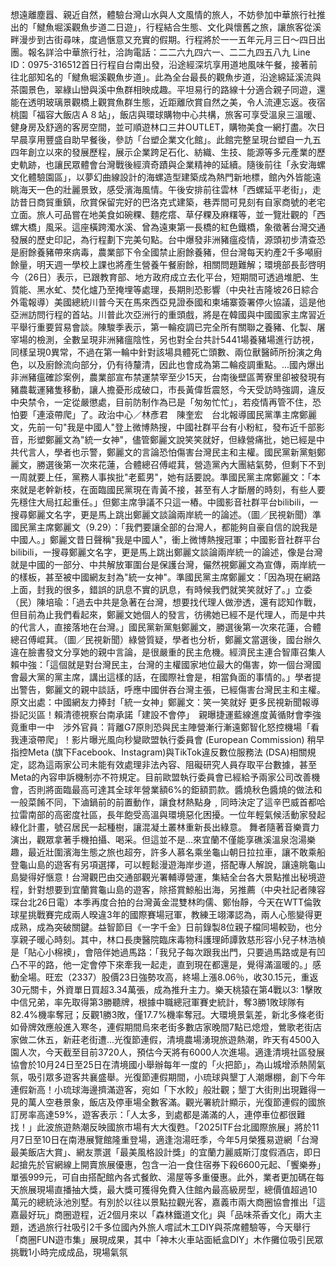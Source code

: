 想遠離塵囂、親近自然，體驗台灣山水與人文風情的旅人，不妨參加中華旅行社推出的「𩻸魚堀溪觀魚步道二日遊」，行程結合生態、文化與懷舊之旅，讓旅客從溪畔漫步到古街尋味，度過愜意又充實的假期。行程將於一一五年元月三日～四日出團。報名詳洽中華旅行社，洽詢電話：二二六九四六一、二二九四五八九 Line ID：0975-316512首日行程自台南出發，沿途經深坑享用道地風味午餐，接著前往北部知名的「𩻸魚堀溪觀魚步道」。此為全台最長的觀魚步道，沿途綿延溪流與茶園景色，翠綠山巒與溪中魚群相映成趣。平坦易行的路線十分適合親子同遊，還能在透明玻璃景觀橋上觀賞魚群生態，近距離欣賞自然之美，令人流連忘返。夜宿桃園「福容大飯店Ａ８站」，飯店與環球購物中心共構，旅客可享受溫泉三溫暖、健身房及舒適的客房空間，並可順遊林口三井OUTLET，購物美食一網打盡。次日早晨享用豐盛自助早餐後，參訪「台塑企業文化館」。此館完整呈現台塑自一九五四年創立以來的發展歷程，展示企業跨足石化、紡織、生技、能源等多元產業的歷史軌跡，也讓民眾體會台灣戰後經濟奇蹟與企業精神的延續。隨後前往「永安海螺文化體驗園區」，以夢幻曲線設計的海螺造型建築成為熱門新地標，館內外皆能遠眺海天一色的壯麗景致，感受濱海風情。午後安排前往雲林「西螺延平老街」，走訪昔日商貿重鎮，欣賞保留完好的巴洛克式建築，巷弄間可見刻有自家商號的老宅立面。旅人可品嘗在地美食如碗粿、麵疙瘩、草仔粿及麻糬等，並一覽壯觀的「西螺大橋」風采。這座橫跨濁水溪、曾為遠東第一長橋的紅色鐵橋，象徵著台灣交通發展的歷史印記，為行程劃下完美句點。台中爆發非洲豬瘟疫情，源頭初步清查恐是廚餘養豬帶來病毒，農業部下令全國禁止廚餘養豬，但台灣每天約產2千多噸廚餘量，明天週一學校上課也將產生營養午餐廚餘，相關問題難解；環境部長彭啓明今（26日）表示，已跟教育部、地方政府成立去化平台，短期間可透過堆肥、生質能、黑水虻、焚化爐乃至掩埋等處理，長期則恐影響（中央社吉隆坡26日綜合外電報導）美國總統川普今天在馬來西亞見證泰國和柬埔寨簽署停火協議，這是他亞洲訪問行程的首站。川普此次亞洲行的重頭戲，將是在韓國與中國國家主席習近平舉行重要貿易會談。陳駿季表示，第一輪疫調已完全所有關聯之養豬、化製、屠宰場的檢測，全數呈現非洲豬瘟陰性，另也對全台共計5441場養豬場進行訪視，同樣呈現0異常，不過在第一輪中針對該場具體死亡頭數、兩位獸醫師所扮演之角色，以及廚餘流向部分，仍有待釐清，因此也會成為第二輪疫調重點。...國內爆出非洲豬瘟確診案例，農業部宣布禁運禁宰至少15天，台南後壁區菁寮里卻被發現有豬農載運豬隻移動，讓人擔憂形成破口，市長黃偉哲震怒，今天受訪時強調，違反中央禁令，一定從嚴懲處，目前防制作為已是「匆匆忙忙」，若疫情再管不住，恐怕要「連滾帶爬」了。政治中心／林彥君　陳奎宏　台北報導國民黨準主席鄭麗文，先前一句"我是中國人"登上微博熱搜，中國社群平台有小粉紅，發布近千部影音，形塑鄭麗文為"統一女神"，儘管鄭麗文說笑笑就好，但綠營痛批，她已經是中共代言人，學者也示警，鄭麗文的言論恐怕傷害台灣民主和主權。國民黨新黨魁鄭麗文，勝選後第一次來花蓮，合體總召傅崐萁，營造黨內大團結氣勢，但剩下不到一周就要上任，黨務人事挨批"老藍男"，她有話要說。準國民黨主席鄭麗文：「本來就是老幹新枝，在面臨國民黨現在青黃不接，甚至有人才斷層的時刻，有些人要先穩住大局扛起重任。」但鄭主席爭議不只這一樁。中國影音社群平台bilibili，一搜尋鄭麗文名字，更是馬上跳出鄭麗文談論兩岸統一的論述。（圖／民視新聞）準國民黨主席鄭麗文（9.29）：「我們要讓全部的台灣人，都能夠自豪自信的說我是中國人。」鄭麗文昔日聲稱"我是中國人"，衝上微博熱搜冠軍；中國影音社群平台bilibili，一搜尋鄭麗文名字，更是馬上跳出鄭麗文談論兩岸統一的論述，像是台灣就是中國的一部分、中共解放軍圍台是保護台灣，儼然視鄭麗文為宣傳，兩岸統一的樣板，甚至被中國網友封為"統一女神"。準國民黨主席鄭麗文：「因為現在網路上面，封我的很多，錯誤的訊息不實的訊息，有時候我們就笑笑就好了。」立委（民）陳培瑜：「過去中共是急著在台灣，想要找代理人做滲透，還有認知作戰，但目前為止我們看起來，鄭麗文她個人的發言，彷彿她已經不是代理人，而是中共的代言人，直接落地在台灣。」國民黨新黨魁鄭麗文，勝選後第一次來花蓮，合體總召傅崐萁。（圖／民視新聞）綠營質疑，學者也分析，鄭麗文當選後，國台辦久違在臉書發文分享她的親中言論，是很嚴重的民主危機。經濟民主連合智庫召集人賴中強：「這個就是對台灣民主，台灣的主權國家地位最大的傷害，妳一個台灣國會最大黨的黨主席，講出這樣的話，在國際社會是，相當負面的事情的。」學者提出警告，鄭麗文的親中談話，呼應中國併吞台灣主張，已經傷害台灣民主和主權。原文出處：中國網友力捧封「統一女神」鄭麗文：笑一笑就好 更多民視新聞報導掛記災區！賴清德視察台南承諾「建設不會停」　親曝捷運藍線進度黃循財會李強竟重申一中　涉外官員：背離G7原則恐與民主陣營漸行漸遠鄭智化怒控機場「看我連滾帶爬」！影片曝光風向秒變歐盟執行委員會 (European Commission) 稍早指控Meta (旗下Facebook、Instagram)與TikTok違反數位服務法 (DSA)相關規定，認為這兩家公司未能有效處理非法內容、阻礙研究人員存取平台數據，甚至Meta的內容申訴機制亦不符規定。目前歐盟執行委員會已經給予兩家公司改善機會，否則將面臨最高可達其全球年營業額6%的鉅額罰款。醬燒秋色醬燒的做法和一般菜餚不同，下滷鍋前的前置動作，讓食材熱點身﹐同時決定了這辛巴威首都哈拉雷南部的高密度社區，長年飽受高溫與環境惡化困擾。一位年輕氣候活動家發起綠化計畫，號召居民一起種樹，讓混凝土叢林重新長出綠意。&nbsp;舞者隨著音樂賣力演出，觀眾拿著手機拍攝、喝采。但這並不是...來宜蘭不僅能享礁溪溫泉泡湯樂趣，最近壯圍濱海生態之旅也超夯，許多人慕名乘坐龜山朝日拉拉車，讓不敢乘船登龜山島的遊客有另項選擇，可以輕鬆漫遊海岸步道，搭配專人解說，讓遠眺龜山島變得好愜意！台灣觀巴由交通部觀光署輔導營運，集結全台各大景點推出秘境遊程，針對想要到宜蘭賞龜山島的遊客，除搭賞鯨船出海，另推薦（中央社記者陳容琛台北26日電）本季再度合拍的台灣黃金混雙林昀儒、鄭怡靜，今天在WTT倫敦球星挑戰賽完成兩人暌違3年的國際賽場冠軍，教練王翊澤認為，兩人心態變得更成熟，成為突破關鍵。益智節目《一字千金》日前錄製8位親子檔同場較勁，也分享親子暖心時刻。其中，林口長庚醫院臨床毒物科護理師譚敦慈形容小兒子林浩楨是「貼心小棉襖」，會陪伴她過馬路：「我兒子每次跟我出門，只要過馬路或是有凹凸不平的路，他一定會停下來牽我一起走，直到現在都還是，覺得滿溫暖的。」感動全場。旺宏（2337）股價23日強勢攻高，終場上漲8.06％，收30.15元，重返30元關卡，外資單日買超3.34萬張，成為推升主力。樂天桃猿在第4戰以3: 1擊敗中信兄弟，率先取得第3勝聽牌，根據中職總冠軍賽史統計，奪3勝1敗球隊有82.4%機率奪冠；反觀1勝3敗，僅17.7%機率奪冠。大環境景氣差，新北多條老街如骨牌效應般進入寒冬，連假期間烏來老街多數店家晚間7點已熄燈，鶯歌老街店家做二休五，新莊老街遭...光復節連假，清境農場湧現旅遊熱潮，昨天有4500入園人次，今天截至目前3720人，預估今天將有6000人次進場。適逢清境社區發展協會於10月24日至25日在清境國小舉辦每年一度的「火把節」，為山城增添熱鬧氣氛，吸引眾多遊客共襄盛舉。光復節連假期間，小琉球與墾丁人潮爆棚，創下今年連假新高！小琉球海邊擠滿遊客，宛如「下水餃」般壯觀；墾丁大街則出現難得一見的萬人空巷景象，飯店及停車場全數客滿。觀光署統計顯示，光復節連假的國旅訂房率高達59%，遊客表示：「人太多，到處都是滿滿的人，連停車位都很難找！」此波旅遊熱潮反映國旅市場有大大復甦。「2025ITF台北國際旅展」將於11月7日至10日在南港展覽館隆重登場，適逢泡湯旺季，今年5月榮獲易遊網「台灣最美飯店大賞」、網友票選「最美風格設計獎」的宜蘭力麗威斯汀度假酒店，即日起搶先於官網線上開賣旅展優惠，包含一泊一食住宿券下殺6600元起、「饗樂券」單張999元，可自由搭配館內各式餐飲、湯屋等多重優惠。此外，業者更加碼在每天旅展現場直播抽大獎，最大獎可獲得免費入住館內最高級房型，總價值超過10萬元的總統泳池別墅。有別於以往以景點拉觀光客，嘉義市兩大商圈協會推出「這嘉最好玩」商圈遊程，近2個月來以「森林鐵道文化」與「品味茶香文化」兩大主題，透過旅行社吸引2千多位國內外旅人嚐試木工DIY與茶席體驗等，今天舉行「商圈FUN遊市集」展現成果，其中「神木火車站面紙盒DIY」木作攤位吸引民眾挑戰1小時完成成品，現場氣氛
